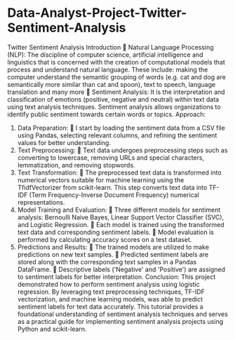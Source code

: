 # Data-Analyst-Project-Twitter-Sentiment-Analysis
Twitter Sentiment Analysis 
Introduction 
 Natural Language Processing (NLP): The discipline of computer science, artificial 
intelligence and linguistics that is concerned with the creation of computational models 
that process and understand natural language. These include: making the computer 
understand the semantic grouping of words (e.g. cat and dog are semantically more 
similar than cat and spoon), text to speech, language translation and many more 
 Sentiment Analysis: It is the interpretation and classification of emotions (positive, 
negative and neutral) within text data using text analysis techniques. Sentiment analysis 
allows organizations to identify public sentiment towards certain words or topics. 
Approach: 
1. Data Preparation: 
 I start by loading the sentiment data from a CSV file using Pandas, selecting 
relevant columns, and refining the sentiment values for better understanding. 
2. Text Preprocessing: 
 Text data undergoes preprocessing steps such as converting to lowercase, 
removing URLs and special characters, lemmatization, and removing stopwords.  
3. Text Transformation: 
 The preprocessed text data is transformed into numerical vectors suitable for 
machine learning using the TfidfVectorizer from scikit-learn. This step converts 
text data into TF-IDF (Term Frequency-Inverse Document Frequency) numerical 
representations. 
4. Model Training and Evaluation: 
 Three different models for sentiment analysis: Bernoulli Naive Bayes, Linear 
Support Vector Classifier (SVC), and Logistic Regression. 
 Each model is trained using the transformed text data and corresponding 
sentiment labels. 
 Model evaluation is performed by calculating accuracy scores on a test dataset. 
5. Predictions and Results: 
 The trained models are utilized to make predictions on new text samples. 
 Predicted sentiment labels are stored along with the corresponding text samples 
in a Pandas DataFrame. 
 Descriptive labels ('Negative' and 'Positive') are assigned to sentiment labels for 
better interpretation. 
Conclusion: This project demonstrated how to perform sentiment analysis using logistic 
regression. By leveraging text preprocessing techniques, TF-IDF vectorization, and machine 
learning models,  was able to predict sentiment labels for text data accurately. This tutorial 
provides a foundational understanding of sentiment analysis techniques and serves as a 
practical guide for implementing sentiment analysis projects using Python and scikit-learn.

